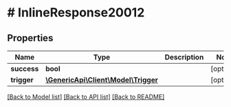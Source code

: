 # # InlineResponse20012

## Properties

Name | Type | Description | Notes
------------ | ------------- | ------------- | -------------
**success** | **bool** |  | [optional] 
**trigger** | [**\GenericApi\Client\Model\Trigger**](Trigger.md) |  | [optional] 

[[Back to Model list]](../../README.md#documentation-for-models) [[Back to API list]](../../README.md#documentation-for-api-endpoints) [[Back to README]](../../README.md)


